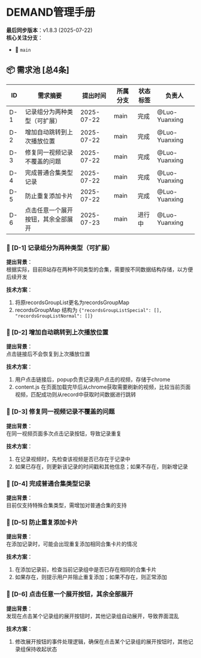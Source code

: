 # DEMAND管理手册  
**最后同步版本**：v1.8.3 (2025-07-22)  
**核心关注分支**：
- 🌱 `main`

## 📦 需求池 [总4条]
| ID    | 需求摘要                   | 提出时间   | 所属分支 | 状态标签    | 负责人 |
|-------|---------------------------|------------|---------|------------|--------|
| D-1   | 记录组分为两种类型（可扩展）      | 2025-07-22 | main    | 完成         | @Luo-Yuanxing |
| D-2   | 增加自动跳转到上次播放位置        | 2025-07-22 | main    | 完成         | @Luo-Yuanxing |
| D-3   | 修复同一视频记录不覆盖的问题      | 2025-07-22 | main    | 完成         | @Luo-Yuanxing |
| D-4   | 完成普通合集类型记录              | 2025-07-22 | main    | 完成       | @Luo-Yuanxing |
| D-5   | 防止重复添加卡片                  | 2025-07-22 | main    | 完成       | @Luo-Yuanxing |
| D-6   | 点击任意一个展开按钮，其余全部展开 | 2025-07-23 | main    | 进行中       | @Luo-Yuanxing |


### 🔖 [D-1] 记录组分为两种类型（可扩展）
**提出背景**：  
根据实际，目前B站存在两种不同类型的合集，需要按不同数据结构存储，以方便后续开发

**技术方案**：  
1. 将原recordsGroupList更名为recordsGroupMap
2. recordsGroupMap 结构为 `{"recordsGroupListSpecial": [], "recordsGroupListNormal": []}`

### 🔖 [D-2] 增加自动跳转到上次播放位置
**提出背景**：  
点击链接后不会恢复到上次播放位置

**技术方案**：  
1. 用户点击链接后，popup负责记录用户点击的视频，存储于chrome
2. content.js 在页面加载完毕后从chrome获取需要刷新的视频，比较当前页面视频，匹配成功则从record中获取时间数据进行跳转

### 🔖 [D-3] 修复同一视频记录不覆盖的问题
**提出背景**：  
在同一视频页面多次点击记录按钮，导致记录重复

**技术方案**：  
1. 在记录视频时，先检查该视频是否已存在于记录中
2. 如果已存在，则更新该记录的时间戳和其他信息；如果不存在，则新增记录

### 🔖 [D-4] 完成普通合集类型记录
**提出背景**：  
目前仅支持特殊合集类型，需增加对普通合集的支持

### 🔖 [D-5] 防止重复添加卡片
**提出背景**：  
在添加记录时，可能会出现重复添加相同合集卡片的情况

**技术方案**：  
1. 在添加记录前，检查当前记录组中是否已存在相同的合集卡片
2. 如果存在，则提示用户并阻止重复添加；如果不存在，则正常添加

### 🔖 [D-6] 点击任意一个展开按钮，其余全部展开
**提出背景**：  
发现在点击某个记录组的展开按钮时，其他记录组自动展开，导致界面混乱

**技术方案**：  
1. 修改展开按钮的事件处理逻辑，确保在点击某个记录组的展开按钮时，其他记录组保持收起状态